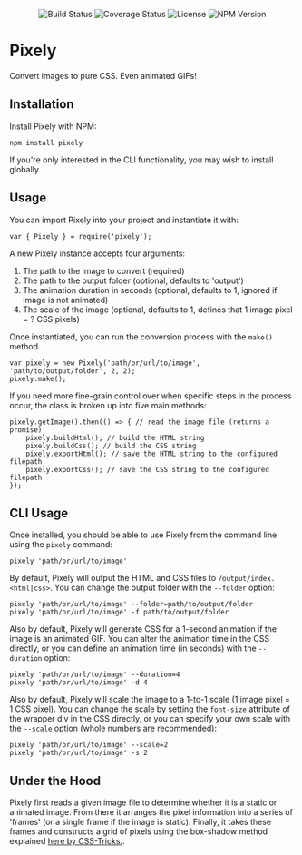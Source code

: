 <p align="center">
<img src="https://app.codeship.com/projects/8d0df2d0-d4a2-0136-e629-3eca7593b0b3/status?branch=master" alt="Build Status">
<img src='https://coveralls.io/repos/github/ChrGriffin/pixely/badge.svg?branch=feature%2Fcode-coverage-report' alt='Coverage Status' />
<img src="https://img.shields.io/github/license/chrgriffin/pixely.svg" alt="License">
<img src="https://img.shields.io/npm/v/pixely.svg" alt="NPM Version">
</p>

# Pixely
Convert images to pure CSS. Even animated GIFs!

## Installation

Install Pixely with NPM:

```
npm install pixely
```

If you're only interested in the CLI functionality, you may wish to install globally.

## Usage

You can import Pixely into your project and instantiate it with:

```
var { Pixely } = require('pixely');
```

A new Pixely instance accepts four arguments:

1. The path to the image to convert (required)
2. The path to the output folder (optional, defaults to 'output')
3. The animation duration in seconds (optional, defaults to 1, ignored if image is not animated)
4. The scale of the image (optional, defaults to 1, defines that 1 image pixel = ? CSS pixels)

Once instantiated, you can run the conversion process with the `make()` method.

```
var pixely = new Pixely('path/or/url/to/image', 'path/to/output/folder', 2, 2);
pixely.make();
```

If you need more fine-grain control over when specific steps in the process occur, the class is broken up into five main methods:

```
pixely.getImage().then(() => { // read the image file (returns a promise)
	pixely.buildHtml(); // build the HTML string
	pixely.buildCss(); // build the CSS string
	pixely.exportHtml(); // save the HTML string to the configured filepath
	pixely.exportCss(); // save the CSS string to the configured filepath
});
```


## CLI Usage

Once installed, you should be able to use Pixely from the command line using the `pixely` command:

```
pixely 'path/or/url/to/image'
```

By default, Pixely will output the HTML and CSS files to `/output/index.<html|css>`. You can change the output folder with the `--folder` option:

```
pixely 'path/or/url/to/image' --folder=path/to/output/folder
pixely 'path/or/url/to/image' -f path/to/output/folder
```

Also by default, Pixely will generate CSS for a 1-second animation if the image is an animated GIF. You can alter the animation time in the CSS directly, or you can define an animation time (in seconds) with the `--duration` option:

```
pixely 'path/or/url/to/image' --duration=4
pixely 'path/or/url/to/image' -d 4
```

Also by default, Pixely will scale the image to a 1-to-1 scale (1 image pixel = 1 CSS pixel). You can change the scale by setting the `font-size` attribute of the wrapper div in the CSS directly, or you can specify your own scale with the `--scale` option (whole numbers are recommended):

```
pixely 'path/or/url/to/image' --scale=2
pixely 'path/or/url/to/image' -s 2
```

## Under the Hood

Pixely first reads a given image file to determine whether it is a static or animated image. From there it arranges the pixel information into a series of 'frames' (or a single frame if the image is static). Finally, it takes these frames and constructs a grid of pixels using the box-shadow method explained [here by CSS-Tricks.](https://css-tricks.com/fun-times-css-pixel-art/#article-header-id-6).
